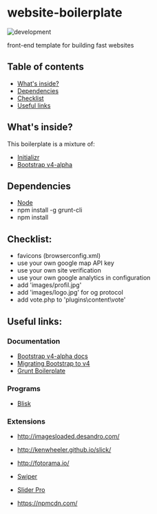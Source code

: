 # website-boilerplate
![development](https://img.shields.io/badge/development-active-4CD80A.svg)

front-end template for building fast websites

## Table of contents

- [What's inside?](#whats-inside?)
- [Dependencies](#dependencies)
- [Checklist](#checklist)
- [Useful links](#useful-links)

## What's inside?
This boilerplate is a mixture of:

- [Initializr](http://www.initializr.com/)
- [Bootstrap v4-alpha](https://github.com/twbs/bootstrap)

## Dependencies

- [Node](https://nodejs.org/en/download/)
- npm install -g grunt-cli
- npm install

## Checklist:

- favicons (browserconfig.xml)
- use your own google map API key
- use your own site verification
- use your own google analytics in configuration
- add 'images/profil.jpg'
- add 'images/logo.jpg' for og protocol
- add vote.php to 'plugins\content\vote'

## Useful links:

### Documentation

- [Bootstrap v4-alpha docs](http://v4-alpha.getbootstrap.com/getting-started/introduction/)
- [Migrating Bootstrap to v4](http://v4-alpha.getbootstrap.com/migration/)
- [Grunt Boilerplate](http://www.integralist.co.uk/posts/grunt-boilerplate.html)

### Programs

- [Blisk](https://blisk.io)

### Extensions
- http://imagesloaded.desandro.com/
- http://kenwheeler.github.io/slick/
- http://fotorama.io/
- [Swiper](https://github.com/nolimits4web/Swiper)
- [Slider Pro](https://github.com/bqworks/slider-pro/)

- https://npmcdn.com/
